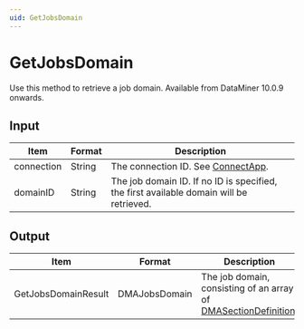 ```yaml
---
uid: GetJobsDomain
---
```


# GetJobsDomain

Use this method to retrieve a job domain. Available from DataMiner 10.0.9 onwards.

## Input

| Item       | Format | Description                                                                             |
|------------|--------|-----------------------------------------------------------------------------------------|
| connection | String | The connection ID. See [ConnectApp](xref:ConnectApp).                                    |
| domainID   | String | The job domain ID. If no ID is specified, the first available domain will be retrieved. |

## Output

| Item | Format | Description |
|--|--|--|
| GetJobsDomainResult | DMAJobsDomain | The job domain, consisting of an array of [DMASectionDefinition](xref:DMASectionDefinition). |
